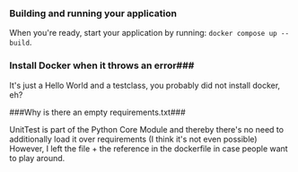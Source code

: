 ### Building and running your application

When you're ready, start your application by running:
`docker compose up --build`.

### Install Docker when it throws an error###
It's just a Hello World and a testclass, you probably did not install docker, eh?

###Why is there an empty requirements.txt###

UnitTest is part of the Python Core Module and thereby there's no need to additionally load it over requirements (I think it's not even possible)
However, I left the file + the reference in the dockerfile in case people want to play around. 
